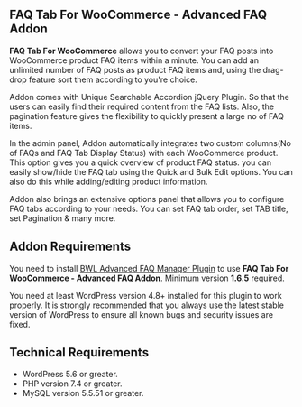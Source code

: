 ## FAQ Tab For WooCommerce - Advanced FAQ Addon

**FAQ Tab For WooCommerce** allows you to convert your FAQ posts into WooCommerce product FAQ items within a minute. You can add an unlimited number of FAQ posts as product FAQ items and, using the drag-drop feature sort them according to you're choice.

Addon comes with Unique Searchable Accordion jQuery Plugin. So that the users can easily find their required content from the FAQ lists. Also, the pagination feature gives the flexibility to quickly present a large no of FAQ items.

In the admin panel, Addon automatically integrates two custom columns(No of FAQs and FAQ Tab Display Status) with each WooCommerce product. This option gives you a quick overview of product FAQ status. you can easily show/hide the FAQ tab using the Quick and Bulk Edit options. You can also do this while adding/editing product information.

Addon also brings an extensive options panel that allows you to configure FAQ tabs according to your needs. You can set FAQ tab order, set TAB title, set Pagination & many more.

## Addon Requirements

You need to install [BWL Advanced FAQ Manager Plugin](https://1.envato.market/baf-wp) to use **FAQ Tab For WooCommerce - Advanced FAQ Addon**. Minimum version **1.6.5** required.

You need at least WordPress version 4.8+ installed for this plugin to work properly. It is strongly recommended that you always use the latest stable version of WordPress to ensure all known bugs and security issues are fixed.

## Technical Requirements

- WordPress 5.6 or greater.
- PHP version 7.4 or greater.
- MySQL version 5.5.51 or greater.
